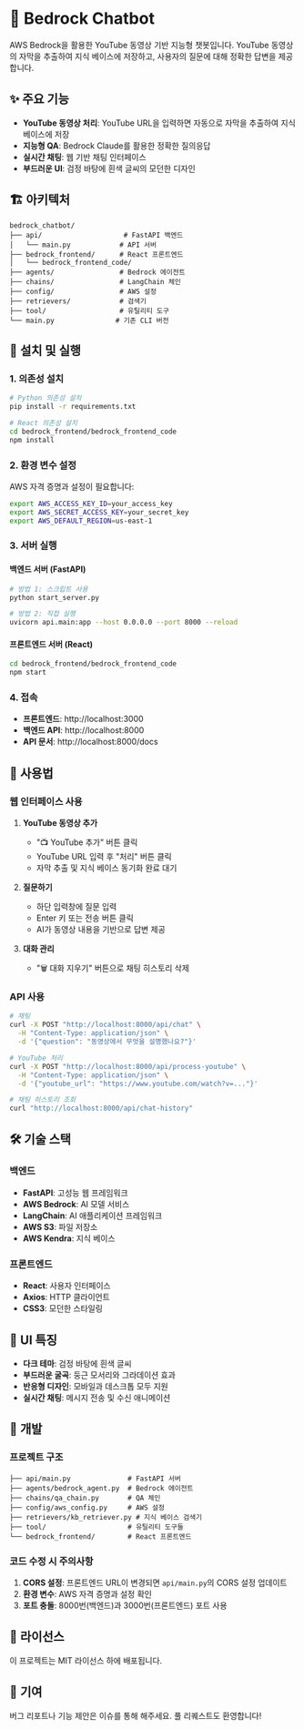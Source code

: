 # 🤖 Bedrock Chatbot

AWS Bedrock을 활용한 YouTube 동영상 기반 지능형 챗봇입니다. YouTube 동영상의 자막을 추출하여 지식 베이스에 저장하고, 사용자의 질문에 대해 정확한 답변을 제공합니다.

## ✨ 주요 기능

- **YouTube 동영상 처리**: YouTube URL을 입력하면 자동으로 자막을 추출하여 지식 베이스에 저장
- **지능형 QA**: Bedrock Claude를 활용한 정확한 질의응답
- **실시간 채팅**: 웹 기반 채팅 인터페이스
- **부드러운 UI**: 검정 바탕에 흰색 글씨의 모던한 디자인

## 🏗️ 아키텍처

```
bedrock_chatbot/
├── api/                    # FastAPI 백엔드
│   └── main.py            # API 서버
├── bedrock_frontend/      # React 프론트엔드
│   └── bedrock_frontend_code/
├── agents/                # Bedrock 에이전트
├── chains/                # LangChain 체인
├── config/                # AWS 설정
├── retrievers/            # 검색기
├── tool/                  # 유틸리티 도구
└── main.py               # 기존 CLI 버전
```

## 🚀 설치 및 실행

### 1. 의존성 설치

```bash
# Python 의존성 설치
pip install -r requirements.txt

# React 의존성 설치
cd bedrock_frontend/bedrock_frontend_code
npm install
```

### 2. 환경 변수 설정

AWS 자격 증명과 설정이 필요합니다:

```bash
export AWS_ACCESS_KEY_ID=your_access_key
export AWS_SECRET_ACCESS_KEY=your_secret_key
export AWS_DEFAULT_REGION=us-east-1
```

### 3. 서버 실행

#### 백엔드 서버 (FastAPI)
```bash
# 방법 1: 스크립트 사용
python start_server.py

# 방법 2: 직접 실행
uvicorn api.main:app --host 0.0.0.0 --port 8000 --reload
```

#### 프론트엔드 서버 (React)
```bash
cd bedrock_frontend/bedrock_frontend_code
npm start
```

### 4. 접속

- **프론트엔드**: http://localhost:3000
- **백엔드 API**: http://localhost:8000
- **API 문서**: http://localhost:8000/docs

## 📖 사용법

### 웹 인터페이스 사용

1. **YouTube 동영상 추가**
   - "📺 YouTube 추가" 버튼 클릭
   - YouTube URL 입력 후 "처리" 버튼 클릭
   - 자막 추출 및 지식 베이스 동기화 완료 대기

2. **질문하기**
   - 하단 입력창에 질문 입력
   - Enter 키 또는 전송 버튼 클릭
   - AI가 동영상 내용을 기반으로 답변 제공

3. **대화 관리**
   - "🗑️ 대화 지우기" 버튼으로 채팅 히스토리 삭제

### API 사용

```bash
# 채팅
curl -X POST "http://localhost:8000/api/chat" \
  -H "Content-Type: application/json" \
  -d '{"question": "동영상에서 무엇을 설명했나요?"}'

# YouTube 처리
curl -X POST "http://localhost:8000/api/process-youtube" \
  -H "Content-Type: application/json" \
  -d '{"youtube_url": "https://www.youtube.com/watch?v=..."}'

# 채팅 히스토리 조회
curl "http://localhost:8000/api/chat-history"
```

## 🛠️ 기술 스택

### 백엔드
- **FastAPI**: 고성능 웹 프레임워크
- **AWS Bedrock**: AI 모델 서비스
- **LangChain**: AI 애플리케이션 프레임워크
- **AWS S3**: 파일 저장소
- **AWS Kendra**: 지식 베이스

### 프론트엔드
- **React**: 사용자 인터페이스
- **Axios**: HTTP 클라이언트
- **CSS3**: 모던한 스타일링

## 🎨 UI 특징

- **다크 테마**: 검정 바탕에 흰색 글씨
- **부드러운 굴곡**: 둥근 모서리와 그라데이션 효과
- **반응형 디자인**: 모바일과 데스크톱 모두 지원
- **실시간 채팅**: 메시지 전송 및 수신 애니메이션

## 🔧 개발

### 프로젝트 구조

```
├── api/main.py              # FastAPI 서버
├── agents/bedrock_agent.py  # Bedrock 에이전트
├── chains/qa_chain.py       # QA 체인
├── config/aws_config.py     # AWS 설정
├── retrievers/kb_retriever.py # 지식 베이스 검색기
├── tool/                    # 유틸리티 도구들
└── bedrock_frontend/        # React 프론트엔드
```

### 코드 수정 시 주의사항

1. **CORS 설정**: 프론트엔드 URL이 변경되면 `api/main.py`의 CORS 설정 업데이트
2. **환경 변수**: AWS 자격 증명과 설정 확인
3. **포트 충돌**: 8000번(백엔드)과 3000번(프론트엔드) 포트 사용

## 📝 라이선스

이 프로젝트는 MIT 라이선스 하에 배포됩니다.

## 🤝 기여

버그 리포트나 기능 제안은 이슈를 통해 해주세요. 풀 리퀘스트도 환영합니다!
